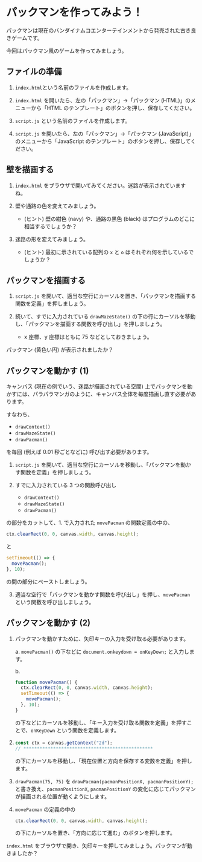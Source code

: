 # パックマンを作ってみよう！

パックマンは現在のバンダイナムコエンターテインメントから発売された古き良きゲームです。

今回はパックマン風のゲームを作ってみましょう。

## ファイルの準備

1. `index.html`という名前のファイルを作成します。

2. `index.html` を開いたら、左の「パックマン」→「パックマン (HTML)」のメニューから「HTML のテンプレート」のボタンを押し、保存してください。

3. `script.js` という名前のファイルを作成します。

4. `script.js` を開いたら、左の「パックマン」→「パックマン (JavaScript)」のメニューから「JavaScript のテンプレート」のボタンを押し、保存してください。

## 壁を描画する

1. `index.html` をブラウザで開いてみてください。迷路が表示されていますね。

2. 壁や通路の色を変えてみましょう。

   - (ヒント) 壁の紺色 (navy) や、通路の黒色 (black) はプログラムのどこに相当するでしょうか？

3. 迷路の形を変えてみましょう。

   - (ヒント) 最初に示されている配列の `x` と `o` はそれぞれ何を示しているでしょうか？

## パックマンを描画する

1. `script.js` を開いて、適当な空行にカーソルを置き、「パックマンを描画する関数を定義」を押しましょう。

2. 続いて、すでに入力されている `drawMazeState()` の下の行にカーソルを移動し、「パックマンを描画する関数を呼び出し」を押しましょう。

   - x 座標、y 座標はともに 75 などとしておきましょう。

パックマン (黄色い円) が表示されましたか？

## パックマンを動かす (1)

キャンバス (現在の例でいう、迷路が描画されている空間) 上でパックマンを動かすには、パラパラマンガのように、キャンバス全体を毎度描画し直す必要があります。

すなわち、

- `drawContext()`
- `drawMazeState()`
- `drawPacman()`

を毎回 (例えば 0.01 秒ごとなどに) 呼び出す必要があります。

1. `script.js` を開いて、適当な空行にカーソルを移動し、「パックマンを動かす関数を定義」を押しましょう。

2. すでに入力されている 3 つの関数呼び出し
   - `drawContext()`
   - `drawMazeState()`
   - `drawPacman()`

の部分をカットして、1. で入力された `movePacman` の関数定義の中の、

```javascript
ctx.clearRect(0, 0, canvas.width, canvas.height);
```

と

```javascript
setTimeout(() => {
  movePacman();
}, 10);
```

の間の部分にペーストしましょう。

3. 適当な空行で「パックマンを動かす関数を呼び出し」を押し、`movePacman` という関数を呼び出しましょう。

## パックマンを動かす (2)

1.  パックマンを動かすために、矢印キーの入力を受け取る必要があります。

    a. `movePacman()` の下などに `document.onkeydown = onKeyDown;` と入力します。

    b.

    ```javascript
    function movePacman() {
      ctx.clearRect(0, 0, canvas.width, canvas.height);
      setTimeout(() => {
        movePacman();
      }, 10);
    }
    ```

    の下などにカーソルを移動し、「キー入力を受け取る関数を定義」を押すことで、`onKeyDown` という関数を定義します。

2.  ```javascript
    const ctx = canvas.getContext("2d");
    // ************************************************
    ```

    の下にカーソルを移動し、「現在位置と方向を保存する変数を定義」を押します。

3.  `drawPacman(75, 75)` を `drawPacman(pacmanPositionX, pacmanPositionY);` と書き換え、`pacmanPositionX`, `pacmanPositionY` の変化に応じてパックマンが描画される位置が動くようにします。

4.  `movePacman` の定義の中の

    ```javascript
    ctx.clearRect(0, 0, canvas.width, canvas.height);
    ```

    の下にカーソルを置き、「方向に応じて進む」のボタンを押します。

`index.html` をブラウザで開き、矢印キーを押してみましょう。パックマンが動きましたか？
